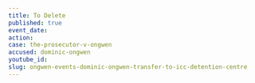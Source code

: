 ```yaml
---
title: To Delete
published: true
event_date:
action:
case: the-prosecutor-v-ongwen
accused: dominic-ongwen
youtube_id:
slug: ongwen-events-dominic-ongwen-transfer-to-icc-detention-centre
---
```



